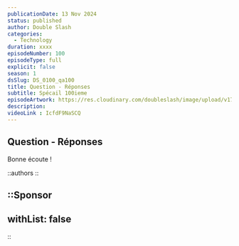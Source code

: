 ```yaml
---
publicationDate: 13 Nov 2024
status: published
author: Double Slash
categories:
  - Technology
duration: xxxx
episodeNumber: 100
episodeType: full
explicit: false
season: 1
dsSlug: DS_0100_qa100
title: Question - Réponses
subtitle: Spécail 100ieme
episodeArtwork: https://res.cloudinary.com/doubleslash/image/upload/v1731517402/episode/rteu2uhnojc8egh1xqgz.png
description: 
videoLink : IcfdF9NaSCQ
---
```

## Question - Réponses


Bonne écoute !

::authors
::

::Sponsor
---
withList: false
---
::
